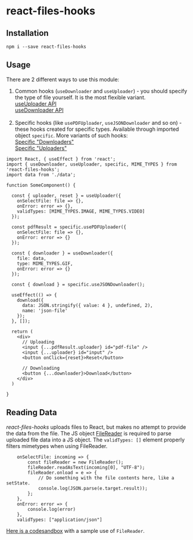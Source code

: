 # **react-files-hooks**
## Installation
`npm i --save react-files-hooks`

## Usage
There are 2 different ways to use this module:
1. Common hooks (`useDownloader` and `useUploader`) - you should specify the type of file yourself. 
It is the most flexible variant.
<br>[useUploader API](https://coddredd.github.io/react-files-hooks/module-Uploader.html)
<br>[useDownloader API](https://coddredd.github.io/react-files-hooks/module-Downloader.html)
<br><br>
2. Specific hooks (like `usePDFUploader`, `useJSONDownloader` and so on) - these hooks created for specific types. 
Available through imported object `specific`. More variants of such hooks:
<br>[Specific "Downloaders"](https://coddredd.github.io/react-files-hooks/module-Specific%2520Downloaders.html)
<br>[Specific "Uploaders"](https://coddredd.github.io/react-files-hooks/module-Specific%2520Uploaders.html)

```ecmascript 6
import React, { useEffect } from 'react';
import { useDownloader, useUploader, specific, MIME_TYPES } from 'react-files-hooks';
import data from './data';

function SomeComponent() {

  const { uploader, reset } = useUploader({
    onSelectFile: file => {}, 
    onError: error => {},
    validTypes: [MIME_TYPES.IMAGE, MIME_TYPES.VIDEO]
  });

  const pdfResult = specific.usePDFUploader({
    onSelectFile: file => {},
    onError: error => {}
  });
 
  const { downloader } = useDownloader({
    file: data,
    type: MIME_TYPES.GIF,
    onError: error => {}
  });

  const { download } = specific.useJSONDownloader();

  useEffect(() => {
    download({ 
      data: JSON.stringify({ value: 4 }, undefined, 2),
      name: 'json-file'  
    });
  }, []);
  
  return (
    <div>
      // Uploading
      <input {...pdfResult.uploader} id="pdf-file" />
      <input {...uploader} id="input" />
      <button onClick={reset}>Reset</button>
      
      // Downloading
      <button {...downloader}>Download</button>
    </div>
  )
  
}
```

## Reading Data

_react-files-hooks_ uploads files to React, but makes no attempt to provide the data from the file. The JS object [FileReader](https://developer.mozilla.org/en-US/docs/Web/API/FileReader) is required to parse uploaded file data into a JS object. The `validTypes: []` element properly filters mimetypes when using FileReader.

		onSelectFile: incoming => {
			const fileReader = new FileReader();
			fileReader.readAsText(incoming[0], "UTF-8");
			fileReader.onload = e => {
				// Do something with the file contents here, like a setState.
				console.log(JSON.parse(e.target.result));
			};
		},
		onError: error => {
			console.log(error)
		},
		validTypes: ["application/json"]


[Here is a codesandbox](https://codesandbox.io/s/read-json-file-and-store-in-var-c3s8k?file=/src/Upload.jsx) with a sample use of `FileReader`.
